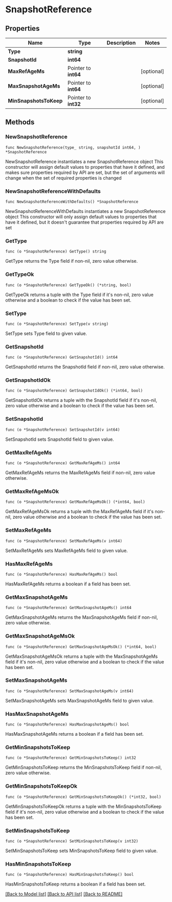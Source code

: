 # SnapshotReference

## Properties

Name | Type | Description | Notes
------------ | ------------- | ------------- | -------------
**Type** | **string** |  | 
**SnapshotId** | **int64** |  | 
**MaxRefAgeMs** | Pointer to **int64** |  | [optional] 
**MaxSnapshotAgeMs** | Pointer to **int64** |  | [optional] 
**MinSnapshotsToKeep** | Pointer to **int32** |  | [optional] 

## Methods

### NewSnapshotReference

`func NewSnapshotReference(type_ string, snapshotId int64, ) *SnapshotReference`

NewSnapshotReference instantiates a new SnapshotReference object
This constructor will assign default values to properties that have it defined,
and makes sure properties required by API are set, but the set of arguments
will change when the set of required properties is changed

### NewSnapshotReferenceWithDefaults

`func NewSnapshotReferenceWithDefaults() *SnapshotReference`

NewSnapshotReferenceWithDefaults instantiates a new SnapshotReference object
This constructor will only assign default values to properties that have it defined,
but it doesn't guarantee that properties required by API are set

### GetType

`func (o *SnapshotReference) GetType() string`

GetType returns the Type field if non-nil, zero value otherwise.

### GetTypeOk

`func (o *SnapshotReference) GetTypeOk() (*string, bool)`

GetTypeOk returns a tuple with the Type field if it's non-nil, zero value otherwise
and a boolean to check if the value has been set.

### SetType

`func (o *SnapshotReference) SetType(v string)`

SetType sets Type field to given value.


### GetSnapshotId

`func (o *SnapshotReference) GetSnapshotId() int64`

GetSnapshotId returns the SnapshotId field if non-nil, zero value otherwise.

### GetSnapshotIdOk

`func (o *SnapshotReference) GetSnapshotIdOk() (*int64, bool)`

GetSnapshotIdOk returns a tuple with the SnapshotId field if it's non-nil, zero value otherwise
and a boolean to check if the value has been set.

### SetSnapshotId

`func (o *SnapshotReference) SetSnapshotId(v int64)`

SetSnapshotId sets SnapshotId field to given value.


### GetMaxRefAgeMs

`func (o *SnapshotReference) GetMaxRefAgeMs() int64`

GetMaxRefAgeMs returns the MaxRefAgeMs field if non-nil, zero value otherwise.

### GetMaxRefAgeMsOk

`func (o *SnapshotReference) GetMaxRefAgeMsOk() (*int64, bool)`

GetMaxRefAgeMsOk returns a tuple with the MaxRefAgeMs field if it's non-nil, zero value otherwise
and a boolean to check if the value has been set.

### SetMaxRefAgeMs

`func (o *SnapshotReference) SetMaxRefAgeMs(v int64)`

SetMaxRefAgeMs sets MaxRefAgeMs field to given value.

### HasMaxRefAgeMs

`func (o *SnapshotReference) HasMaxRefAgeMs() bool`

HasMaxRefAgeMs returns a boolean if a field has been set.

### GetMaxSnapshotAgeMs

`func (o *SnapshotReference) GetMaxSnapshotAgeMs() int64`

GetMaxSnapshotAgeMs returns the MaxSnapshotAgeMs field if non-nil, zero value otherwise.

### GetMaxSnapshotAgeMsOk

`func (o *SnapshotReference) GetMaxSnapshotAgeMsOk() (*int64, bool)`

GetMaxSnapshotAgeMsOk returns a tuple with the MaxSnapshotAgeMs field if it's non-nil, zero value otherwise
and a boolean to check if the value has been set.

### SetMaxSnapshotAgeMs

`func (o *SnapshotReference) SetMaxSnapshotAgeMs(v int64)`

SetMaxSnapshotAgeMs sets MaxSnapshotAgeMs field to given value.

### HasMaxSnapshotAgeMs

`func (o *SnapshotReference) HasMaxSnapshotAgeMs() bool`

HasMaxSnapshotAgeMs returns a boolean if a field has been set.

### GetMinSnapshotsToKeep

`func (o *SnapshotReference) GetMinSnapshotsToKeep() int32`

GetMinSnapshotsToKeep returns the MinSnapshotsToKeep field if non-nil, zero value otherwise.

### GetMinSnapshotsToKeepOk

`func (o *SnapshotReference) GetMinSnapshotsToKeepOk() (*int32, bool)`

GetMinSnapshotsToKeepOk returns a tuple with the MinSnapshotsToKeep field if it's non-nil, zero value otherwise
and a boolean to check if the value has been set.

### SetMinSnapshotsToKeep

`func (o *SnapshotReference) SetMinSnapshotsToKeep(v int32)`

SetMinSnapshotsToKeep sets MinSnapshotsToKeep field to given value.

### HasMinSnapshotsToKeep

`func (o *SnapshotReference) HasMinSnapshotsToKeep() bool`

HasMinSnapshotsToKeep returns a boolean if a field has been set.


[[Back to Model list]](../README.md#documentation-for-models) [[Back to API list]](../README.md#documentation-for-api-endpoints) [[Back to README]](../README.md)


